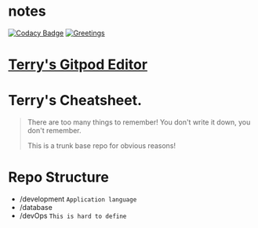# notes
[![Codacy Badge](https://app.codacy.com/project/badge/Grade/03049fab007a4e098dc046095b4f5928)](https://www.codacy.com/gh/retry51776/notes/dashboard?utm_source=github.com&amp;utm_medium=referral&amp;utm_content=retry51776/notes&amp;utm_campaign=Badge_Grade)
[![Greetings](https://github.com/retry51776/notes/actions/workflows/greetings.yml/badge.svg)](https://github.com/retry51776/notes/actions/workflows/greetings.yml)

# [Terry's Gitpod Editor](https://moccasin-llama-svcx7ihw.ws-us18.gitpod.io/)

# Terry's Cheatsheet.

> There are too many things to remember! You don't write it down, you don't remember. 
> 
> This is a trunk base repo for obvious reasons!

# Repo Structure
- /development `Application language`
- /database
- /devOps `This is hard to define`


